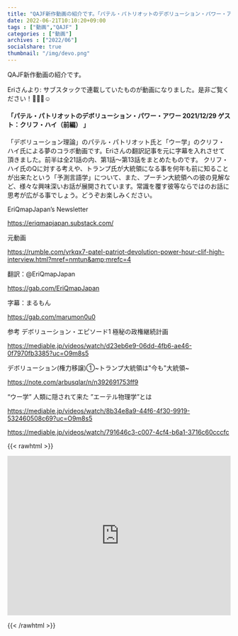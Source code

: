 ```yaml
---
title: "QAJF新作動画の紹介です。「パテル・パトリオットのデボリューション・パワー・アワー 2021/12/29 ゲスト：クリフ・ハイ（前編） 」"
date: 2022-06-21T10:10:20+09:00
tags : ["動画","QAJF" ]
categories : ["動画"]
archives : ["2022/06"]
socialshare: true
thumbnail: "/img/devo.png"
---
```


QAJF新作動画の紹介です。

Eriさんより:
サブスタックで連載していたものが動画になりました。是非ご覧ください！🍿🙏🏼☺️    

<h4><strong>「パテル・パトリオットのデボリューション・パワー・アワー 2021/12/29 ゲスト：クリフ・ハイ（前編） 」</strong></h4>

「デボリューション理論」のパテル・パトリオット氏と「ウー学」のクリフ・ハイ氏による夢のコラボ動画です。Eriさんの翻訳記事を元に字幕を入れさせて頂きました。前半は全21話の内、第1話〜第13話をまとめたものです。
クリフ・ハイ氏のQに対する考えや、トランプ氏が大統領になる事を何年も前に知ることが出来たという「予測言語学」について、また、プーチン大統領への彼の見解など、様々な興味深いお話が展開されています。常識を覆す彼等ならではのお話に思考が広がる事でしょう。どうぞお楽しみください。

EriQmapJapan’s Newsletter

https://eriqmapjapan.substack.com/

元動画

https://rumble.com/vrkqx7-patel-patriot-devolution-power-hour-clif-high-interview.html?mref=nmtun&amp;mrefc=4

翻訳：@EriQmapJapan

https://gab.com/EriQmapJapan

字幕：まるもん

https://gab.com/marumon0u0

参考
デボリューション・エピソード1 極秘の政権継続計画

https://mediable.jp/videos/watch/d23eb6e9-06dd-4fb6-ae46-0f7970fb3385?uc=O9m8s5

デボリューション(権力移譲)①~トランプ大統領は&quot;今も&quot;大統領~

https://note.com/arbusqlar/n/n392691753ff9

“ウー学”  人類に隠されて来た ”エーテル物理学”とは

https://mediable.jp/videos/watch/8b34e8a9-44f6-4f30-9919-532460508c69?uc=O9m8s5

https://mediable.jp/videos/watch/791646c3-c007-4cf4-b6a1-3716c60cccfc


{{< rawhtml >}}

<iframe width="100%" height="360" scrolling="no" frameborder="0" style="border: none;" src="https://mediable.jp/videos/watch/791646c3-c007-4cf4-b6a1-3716c60cccfc"></iframe>

{{< /rawhtml >}}

